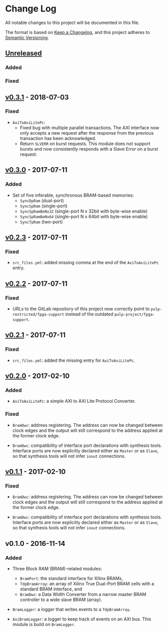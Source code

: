 # Change Log

All notable changes to this project will be documented in this file.

The format is based on [Keep a Changelog](http://keepachangelog.com/), and this project adheres to
[Semantic Versioning](http://semver.org).

## [Unreleased]

### Added

### Fixed

## [v0.3.1] - 2018-07-03

### Fixed

- `AxiToAxiLitePc`:
  - Fixed bug with multiple parallel transactions.  The AXI interface now only accepts a new request
    after the response from the previous transaction has been acknowledged.
  - Return `SLVERR` on burst requests.  This module does not support bursts and now consistently
    responds with a Slave Error on a burst request.

## [v0.3.0] - 2017-07-11

### Added

- Set of five inferable, synchronous BRAM-based memories:
  - `SyncDpRam` (dual-port)
  - `SyncSpRam` (single-port)
  - `SyncSpRamBeNx32` (single-port N x 32bit with byte-wise enable)
  - `SyncSpRamBeNx64` (single-port N x 64bit with byte-wise enable)
  - `SyncTpRam` (two-port)

## [v0.2.3] - 2017-07-11

### Fixed

- `src_files.yml`: added missing comma at the end of the `AxiToAxiLitePc` entry.

## [v0.2.2] - 2017-07-11

### Fixed

- URLs to the GitLab repository of this project now correctly point to
  `pulp-restricted/fpga-support` instead of the outdated `pulp-project/fpga-support`.

## [v0.2.1] - 2017-07-11

### Fixed

- `src_files.yml`: added the missing entry for `AxiToAxiLitePc`.

## [v0.2.0] - 2017-02-10

### Added

- `AxiToAxiLitePc`: a simple AXI to AXI Lite Protocol Converter.

### Fixed

- `BramDwc`: address registering.  The address can now be changed between clock edges and the output
  will still correspond to the address applied at the former clock edge.

- `BramDwc`: compatibility of interface port declarations with synthesis tools.  Interface ports are
  now explicitly declared either as `Master` or as `Slave`, so that synthesis tools will not infer
  `inout` connections.

## [v0.1.1] - 2017-02-10

### Fixed

- `BramDwc`: address registering.  The address can now be changed between clock edges and the output
  will still correspond to the address applied at the former clock edge.

- `BramDwc`: compatibility of interface port declarations with synthesis tools.  Interface ports are
  now explicitly declared either as `Master` or as `Slave`, so that synthesis tools will not infer
  `inout` connections.

## v0.1.0 - 2016-11-14

### Added

- Three Block RAM (BRAM)-related modules:
  - `BramPort`: the standard interface for Xilinx BRAMs,
  - `TdpBramArray`: an array of Xilinx True Dual-Port BRAM cells with a standard BRAM interface, and
  - `BramDwc`: a Data Width Converter from a narrow master BRAM controller to a wide slave BRAM
    (array).

- `BramLogger`: a logger that writes events to a `TdpBramArray`.

- `AxiBramLogger`: a logger to keep track of events on an AXI bus.  This module is build on
  `BramLogger`.

[Unreleased]: https://github.com/pulp-platform/fpga-support/compare/v0.3.1...HEAD
[v0.3.1]: https://github.com/pulp-platform/fpga-support/compare/v0.3.0...v0.3.1
[v0.3.0]: https://github.com/pulp-platform/fpga-support/compare/v0.2.3...v0.3.0
[v0.2.3]: https://github.com/pulp-platform/fpga-support/compare/v0.2.2...v0.2.3
[v0.2.2]: https://github.com/pulp-platform/fpga-support/compare/v0.2.1...v0.2.2
[v0.2.1]: https://github.com/pulp-platform/fpga-support/compare/v0.2.0...v0.2.1
[v0.2.0]: https://github.com/pulp-platform/fpga-support/compare/v0.1.0...v0.2.0
[v0.1.1]: https://github.com/pulp-platform/fpga-support/compare/v0.1.0...v0.1.1
